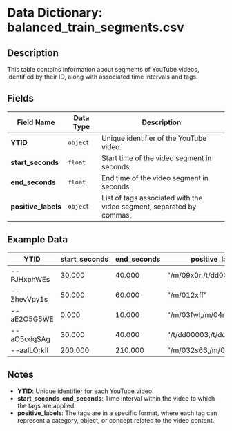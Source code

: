 # Data Dictionary: balanced_train_segments.csv

## Description
This table contains information about segments of YouTube videos, identified by their ID, along with associated time intervals and tags.

## Fields

| Field Name          | Data Type    | Description                                                                 |
|---------------------|--------------|-----------------------------------------------------------------------------|
| **YTID**            | `object`     | Unique identifier of the YouTube video.                                     |
| **start_seconds**   | `float`      | Start time of the video segment in seconds.                                 |
| **end_seconds**     | `float`      | End time of the video segment in seconds.                                   |
| **positive_labels** | `object`     | List of tags associated with the video segment, separated by commas.        |

## Example Data

| YTID         | start_seconds | end_seconds | positive_labels                     |
|--------------|---------------|-------------|-------------------------------------|
| --PJHxphWEs  | 30.000        | 40.000      | "/m/09x0r,/t/dd00088"               |
| --ZhevVpy1s  | 50.000        | 60.000      | "/m/012xff"                         |
| --aE2O5G5WE  | 0.000         | 10.000      | "/m/03fwl,/m/04rlf,/m/09x0r"        |
| --aO5cdqSAg  | 30.000        | 40.000      | "/t/dd00003,/t/dd00005"              |
| --aaILOrkII  | 200.000       | 210.000     | "/m/032s66,/m/073cg4"                |

## Notes
- **YTID**: Unique identifier for each YouTube video.
- **start_seconds**-**end_seconds**: Time interval within the video to which the tags are applied.
- **positive_labels**: The tags are in a specific format, where each tag can represent a category, object, or concept related to the video content.